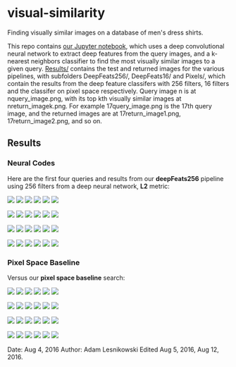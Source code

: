 # visual-similarity

Finding visually similar images on a database of men's dress shirts.

This repo contains [our Jupyter notebook](Source/visualSimilarity.ipynb), which uses a deep convolutional neural network to extract deep features from the query images, and a k-nearest neighbors classifier to find the most visually similar images to a given query. [Results/](Results/) contains the test and returned images for the various pipelines, with subfolders DeepFeats256/, DeepFeats16/ and Pixels/, which contain the results from the deep feature classifers with 256 filters, 16 filters and the classifer on pixel space respectively. Query image n is at nquery_image.png, with its top kth visually similar images at nreturn_imagek.png. For example 17query_image.png is the 17th query image, and the returned images are at 17return_image1.png, 17return_image2.png, and so on. 

## Results

### Neural Codes

Here are the first four queries and results from our **deepFeats256** pipeline using 256 filters from a deep neural network, **L2** metric:

![](Results/DeepFeats256/0query_image.png)
![](Results/DeepFeats256/0return_image1.png)
![](Results/DeepFeats256/0return_image2.png)
![](Results/DeepFeats256/0return_image3.png)
![](Results/DeepFeats256/0return_image4.png)
![](Results/DeepFeats256/0return_image5.png)

![](Results/DeepFeats256/1query_image.png)
![](Results/DeepFeats256/1return_image1.png)
![](Results/DeepFeats256/1return_image2.png)
![](Results/DeepFeats256/1return_image3.png)
![](Results/DeepFeats256/1return_image4.png)
![](Results/DeepFeats256/1return_image5.png)

![](Results/DeepFeats256/2query_image.png)
![](Results/DeepFeats256/2return_image1.png)
![](Results/DeepFeats256/2return_image2.png)
![](Results/DeepFeats256/2return_image3.png)
![](Results/DeepFeats256/2return_image4.png)
![](Results/DeepFeats256/2return_image5.png)

![](Results/DeepFeats256/3query_image.png)
![](Results/DeepFeats256/3return_image1.png)
![](Results/DeepFeats256/3return_image2.png)
![](Results/DeepFeats256/3return_image3.png)
![](Results/DeepFeats256/3return_image4.png)
![](Results/DeepFeats256/3return_image5.png)


### Pixel Space Baseline
Versus our **pixel space baseline** search:

![](Results/Pixels/0query_image.png)
![](Results/Pixels/0return_image1.png)
![](Results/Pixels/0return_image2.png)
![](Results/Pixels/0return_image3.png)
![](Results/Pixels/0return_image4.png)
![](Results/Pixels/0return_image5.png)

![](Results/Pixels/1query_image.png)
![](Results/Pixels/1return_image1.png)
![](Results/Pixels/1return_image2.png)
![](Results/Pixels/1return_image3.png)
![](Results/Pixels/1return_image4.png)
![](Results/Pixels/1return_image5.png)

![](Results/Pixels/2query_image.png)
![](Results/Pixels/2return_image1.png)
![](Results/Pixels/2return_image2.png)
![](Results/Pixels/2return_image3.png)
![](Results/Pixels/2return_image4.png)
![](Results/Pixels/2return_image5.png)

![](Results/Pixels/3query_image.png)
![](Results/Pixels/3return_image1.png)
![](Results/Pixels/3return_image2.png)
![](Results/Pixels/3return_image3.png)
![](Results/Pixels/3return_image4.png)
![](Results/Pixels/3return_image5.png)


Date: Aug 4, 2016
Author: Adam Lesnikowski
Edited Aug 5, 2016, Aug 12, 2016.
